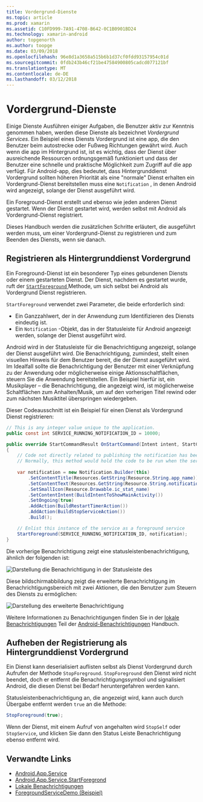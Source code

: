 ```yaml
---
title: Vordergrund-Dienste
ms.topic: article
ms.prod: xamarin
ms.assetid: C10FD999-7A91-4708-B642-0C1B0901BD24
ms.technology: xamarin-android
author: topgenorth
ms.author: toopge
ms.date: 03/09/2018
ms.openlocfilehash: 96e8d1a3658a515b6b1d37cf0fdd93157954c01d
ms.sourcegitcommit: 0fdb243b46cf21be47584900805cadcd077121bf
ms.translationtype: MT
ms.contentlocale: de-DE
ms.lasthandoff: 03/12/2018
---
```

# <a name="foreground-services"></a>Vordergrund-Dienste

Einige Dienste Ausführen einiger Aufgaben, die Benutzer aktiv zur Kenntnis genommen haben, werden diese Dienste als bezeichnet _Vordergrund Services_. Ein Beispiel eines Diensts Vordergrund ist eine app, die den Benutzer beim autostrecke oder Fußweg Richtungen gewährt wird. Auch wenn die app im Hintergrund ist, ist es wichtig, dass der Dienst über ausreichende Ressourcen ordnungsgemäß funktioniert und dass der Benutzer eine schnelle und praktische Möglichkeit zum Zugriff auf die app verfügt. Für Android-app, dies bedeutet, dass Hintergrunddienst Vordergrund sollten höheren Priorität als eine "normale" Dienst erhalten ein Vordergrund-Dienst bereitstellen muss eine `Notification` , in denen Android wird angezeigt, solange der Dienst ausgeführt wird.
 
Ein Foreground-Dienst erstellt und ebenso wie jeden anderen Dienst gestartet. Wenn der Dienst gestartet wird, werden selbst mit Android als Vordergrund-Dienst registriert.
 
Dieses Handbuch werden die zusätzlichen Schritte erläutert, die ausgeführt werden muss, um einer Vordergrund-Dienst zu registrieren und zum Beenden des Diensts, wenn sie danach.

## <a name="registering-as-a-foreground-service"></a>Registrieren als Hintergrunddienst Vordergrund

Ein Foreground-Dienst ist ein besonderer Typ eines gebundenen Diensts oder einem gestarteten Dienst. Der Dienst, nachdem es gestartet wurde, ruft der [ `StartForeground` ](https://developer.xamarin.com/api/member/Android.App.Service.StartForeground/p/System.Int32/Android.App.Notification/) Methode, um sich selbst bei Android als Vordergrund Dienst registrieren.   

`StartForeground` verwendet zwei Parameter, die beide erforderlich sind:
 
* Ein Ganzzahlwert, der in der Anwendung zum Identifizieren des Diensts eindeutig ist.
* Ein `Notification` -Objekt, das in der Statusleiste für Android angezeigt werden, solange der Dienst ausgeführt wird.

Android wird in der Statusleiste für die Benachrichtigung angezeigt, solange der Dienst ausgeführt wird. Die Benachrichtigung, zumindest, stellt einen visuellen Hinweis für dem Benutzer bereit, die der Dienst ausgeführt wird. Im Idealfall sollte die Benachrichtigung der Benutzer mit einer Verknüpfung zu der Anwendung oder möglicherweise einige Aktionsschaltflächen, steuern Sie die Anwendung bereitstellen. Ein Beispiel hierfür ist, ein Musikplayer &ndash; die Benachrichtigung, die angezeigt wird, ist möglicherweise Schaltflächen zum Anhalten/Musik, um auf den vorherigen Titel rewind oder zum nächsten Musiktitel überspringen wiedergeben. 

Dieser Codeausschnitt ist ein Beispiel für einen Dienst als Vordergrund Dienst registrieren:   

```csharp
// This is any integer value unique to the application.
public const int SERVICE_RUNNING_NOTIFICATION_ID = 10000;

public override StartCommandResult OnStartCommand(Intent intent, StartCommandFlags flags, int startId)
{
    // Code not directly related to publishing the notification has been omitted for clarity.
    // Normally, this method would hold the code to be run when the service is started.
    
    var notification = new Notification.Builder(this)
        .SetContentTitle(Resources.GetString(Resource.String.app_name))
        .SetContentText(Resources.GetString(Resource.String.notification_text))
        .SetSmallIcon(Resource.Drawable.ic_stat_name)
        .SetContentIntent(BuildIntentToShowMainActivity())
        .SetOngoing(true)
        .AddAction(BuildRestartTimerAction())
        .AddAction(BuildStopServiceAction())
        .Build();

    // Enlist this instance of the service as a foreground service
    StartForeground(SERVICE_RUNNING_NOTIFICATION_ID, notification);
}
```

Die vorherige Benachrichtigung zeigt eine statusleistenbenachrichtigung, ähnlich der folgenden ist:

![Darstellung die Benachrichtigung in der Statusleiste des](foreground-services-images/foreground-services-01.png "Bild zeigt die Benachrichtigung in der Statusleiste")

Diese bildschirmabbildung zeigt die erweiterte Benachrichtigung im Benachrichtigungsbereich mit zwei Aktionen, die den Benutzer zum Steuern des Diensts zu ermöglichen:

![Darstellung des erweiterte Benachrichtigung](foreground-services-images/foreground-services-02.png "Darstellung des erweiterte Benachrichtigung.")

Weitere Informationen zu Benachrichtigungen finden Sie in der [lokale Benachrichtigungen](~/android/app-fundamentals/notifications/local-notifications.md) Teil der [Android-Benachrichtigungen](~/android/app-fundamentals/notifications/index.md) Handbuch.

## <a name="unregistering-as-a-foreground-service"></a>Aufheben der Registrierung als Hintergrunddienst Vordergrund

Ein Dienst kann deserialisiert auflisten selbst als Dienst Vordergrund durch Aufrufen der Methode `StopForeground`. `StopForeground` den Dienst wird nicht beendet, doch er entfernt die Benachrichtigungssymbol und signalisiert Android, die diesen Dienst bei Bedarf heruntergefahren werden kann.

Statusleistenbenachrichtigung an, die angezeigt wird, kann auch durch Übergabe entfernt werden `true` an die Methode: 

```csharp
StopForeground(true);
```

Wenn der Dienst, mit einem Aufruf von angehalten wird `StopSelf` oder `StopService`, und klicken Sie dann den Status Leiste Benachrichtigung ebenso entfernt wird.


## <a name="related-links"></a>Verwandte Links

- [Android.App.Service](https://developer.xamarin.com/api/type/Android.App.Service/)
- [Android.App.Service.StartForegrond](https://developer.xamarin.com/api/member/Android.App.Service.StartForeground/p/System.Int32/Android.App.Notification/)
- [Lokale Benachrichtigungen](~/android/app-fundamentals/notifications/local-notifications.md)
- [ForegroundServiceDemo (Beispiel)](https://developer.xamarin.com/samples/monodroid/ApplicationFundamentals/ServiceSamples/ForegroundServiceDemo/)
